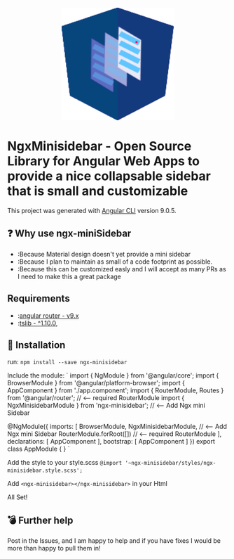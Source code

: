 <p align="center">
  <img height="256px" width="256px" style="text-align: center;"
  src="https://github.com/kevin192291/ngx-miniSideBar/raw/master/logo.png">
</p>

# NgxMinisidebar - Open Source Library for Angular Web Apps to provide a nice collapsable sidebar that is small and customizable

This project was generated with [Angular CLI](https://github.com/angular/angular-cli) version 9.0.5.

## ❓ Why use ngx-miniSidebar
- :Because Material design doesn't yet provide a mini sidebar
- :Because I plan to maintain as small of a code footprint as possible.
- :Because this can be customized easly and I will accept as many PRs as I need to make this a great package

## Requirements
- :[angular router - v9.x](https://www.npmjs.com/package/@angular/router)
- :[tslib - ^1.10.0](https://www.npmjs.com/package/tslib),

## 🔨 Installation

run:
`npm install --save ngx-minisidebar`

Include the module:
`
import { NgModule } from '@angular/core';
import { BrowserModule } from '@angular/platform-browser';
import { AppComponent } from './app.component';
import { RouterModule, Routes } from '@angular/router'; // <-- required RouterModule
import { NgxMinisidebarModule } from 'ngx-minisidebar'; // <-- Add Ngx mini Sidebar

@NgModule({
  imports: [
    BrowserModule,
    NgxMinisidebarModule, // <-- Add Ngx mini Sidebar
    RouterModule.forRoot([]) // <-- required RouterModule
  ],
  declarations: [ AppComponent ],
  bootstrap:    [ AppComponent ]
})
export class AppModule { }
`

Add the style to your style.scss
`@import '~ngx-minisidebar/styles/ngx-minisidebar.style.scss';`

Add `<ngx-minisidebar></ngx-minisidebar>` in your Html

All Set!

## 💣 Further help
Post in the Issues, and I am happy to help and if you have fixes I would be more than happy to pull them in!
